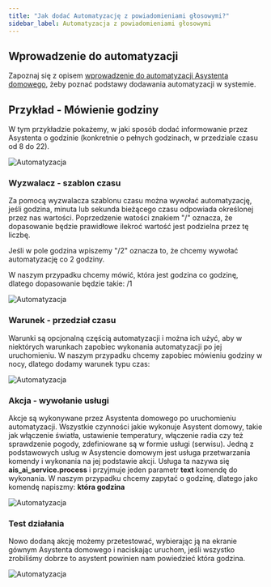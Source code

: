 ```yaml
---
title: "Jak dodać Automatyzację z powiadomieniami głosowymi?"
sidebar_label: Automatyzacja z powiadomieniami głosowymi
---
```


## Wprowadzenie do automatyzacji

Zapoznaj się z opisem [wprowadzenie do automatyzacji Asystenta domowego](/docs/ais_bramka_automation), żeby poznać podstawy dodawania automatyzacji w systemie.


## Przykład - Mówienie godziny

W tym przykładzie pokażemy, w jaki sposób dodać informowanie przez Asystenta o godzinie (konkretnie o pełnych godzinach, w przedziale czasu od 8 do 22).

![Automatyzacja](/img/en/faq/tts_time_0.png)


### Wyzwalacz - szablon czasu

Za pomocą wyzwalacza szablonu czasu można wywołać automatyzację, jeśli godzina, minuta lub sekunda bieżącego czasu odpowiada określonej przez nas wartości. Poprzedzenie watości znakiem "/" oznacza, że dopasowanie będzie prawidłowe ilekroć wartość jest podzielna przez tę liczbę.

Jeśli w pole godzina wpiszemy "/2" oznacza to, że chcemy wywołać automatyzację co 2 godziny.

W naszym przypadku chcemy mówić, która jest godzina co godzinę, dlatego dopasowanie będzie takie: /1

![Automatyzacja](/img/en/faq/tts_time_1.png)


### Warunek - przedział czasu

Warunki są opcjonalną częścią automatyzacji i można ich użyć, aby w niektórych warunkach zapobiec wykonania automatyzacji po jej uruchomieniu.
W naszym przypadku chcemy zapobiec mówieniu godziny w nocy, dlatego dodamy warunek typu czas:

![Automatyzacja](/img/en/faq/tts_time_2.png)


### Akcja - wywołanie usługi

Akcje są wykonywane przez Asystenta domowego po uruchomieniu automatyzacji.
Wszystkie czynności jakie wykonuje Asystent domowy, takie jak włączenie światła, ustawienie temperatury, włączenie radia czy też sprawdzenie pogody, zdefiniowane są w formie usługi (serwisu). Jedną z podstawowych usług w Asystencie domowym jest usługa przetwarzania komendy i wykonania na jej podstawie akcji. Usługa ta nazywa się **ais_ai_service.process** i przyjmuje jeden parametr **text** komendę do wykonania. W naszym przypadku chcemy zapytać o godzinę, dlatego jako komendę napiszmy: **która godzina**


![Automatyzacja](/img/en/faq/tts_time_3.png)


### Test działania

Nowo dodaną akcję możemy przetestować, wybierając ją na ekranie gównym Asystenta domowego i naciskając uruchom, jeśli wszystko zrobiliśmy dobrze to asystent powinien nam powiedzieć która godzina.

![Automatyzacja](/img/en/faq/tts_time_4.png)
